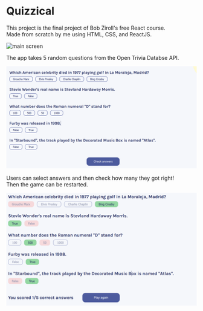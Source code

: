 # Quizzical

This project is the final project of Bob Ziroll's free React course.  
Made from scratch by me using HTML, CSS, and ReactJS.

![main screen](https://github.com/georgevigu/quizzical/blob/main/quizzical-menu.png?raw=true)

The app takes 5 random questions from the Open Trivia Databse API.

![game](https://github.com/georgevigu/quizzical/blob/main/quizzical-game.png?raw=true)

Users can select answers and then check how many they got right!  
Then the game can be restarted.

![win](https://github.com/georgevigu/quizzical/blob/main/quizzical-win.png?raw=true)
